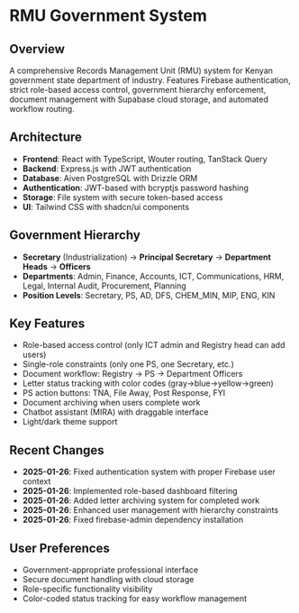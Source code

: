 # RMU Government System

## Overview
A comprehensive Records Management Unit (RMU) system for Kenyan government state department of industry. Features Firebase authentication, strict role-based access control, government hierarchy enforcement, document management with Supabase cloud storage, and automated workflow routing.

## Architecture
- **Frontend**: React with TypeScript, Wouter routing, TanStack Query
- **Backend**: Express.js with JWT authentication
- **Database**: Aiven PostgreSQL with Drizzle ORM
- **Authentication**: JWT-based with bcryptjs password hashing
- **Storage**: File system with secure token-based access
- **UI**: Tailwind CSS with shadcn/ui components

## Government Hierarchy
- **Secretary** (Industrialization) → **Principal Secretary** → **Department Heads** → **Officers**
- **Departments**: Admin, Finance, Accounts, ICT, Communications, HRM, Legal, Internal Audit, Procurement, Planning
- **Position Levels**: Secretary, PS, AD, DFS, CHEM_MIN, MIP, ENG, KIN

## Key Features
- Role-based access control (only ICT admin and Registry head can add users)
- Single-role constraints (only one PS, one Secretary, etc.)
- Document workflow: Registry → PS → Department Officers
- Letter status tracking with color codes (gray→blue→yellow→green)
- PS action buttons: TNA, File Away, Post Response, FYI
- Document archiving when users complete work
- Chatbot assistant (MIRA) with draggable interface
- Light/dark theme support

## Recent Changes
- **2025-01-26**: Fixed authentication system with proper Firebase user context
- **2025-01-26**: Implemented role-based dashboard filtering
- **2025-01-26**: Added letter archiving system for completed work
- **2025-01-26**: Enhanced user management with hierarchy constraints
- **2025-01-26**: Fixed firebase-admin dependency installation

## User Preferences
- Government-appropriate professional interface
- Secure document handling with cloud storage
- Role-specific functionality visibility
- Color-coded status tracking for easy workflow management